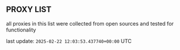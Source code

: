 ## PROXY LIST

all proxies in this list were collected from open sources and tested for functionality

last update: `2025-02-22 12:03:53.437740+00:00` UTC